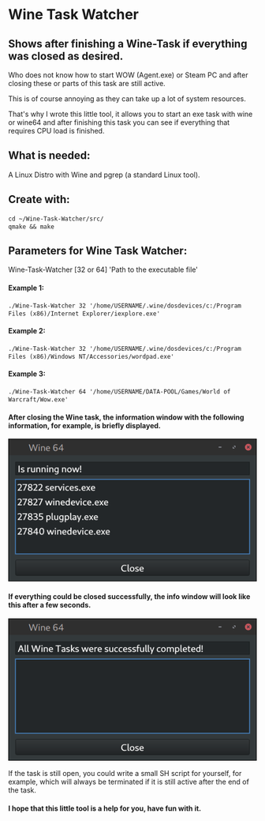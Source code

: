 # Wine Task Watcher

## Shows after finishing a Wine-Task if everything was closed as desired.


Who does not know how to start WOW (Agent.exe) or Steam PC and after closing these or parts of this task are still active.

This is of course annoying as they can take up a lot of system resources.

That's why I wrote this little tool, it allows you to start an exe task with wine or wine64 and after finishing this task you can see if everything that requires CPU load is finished.


## What is needed:
A Linux Distro with Wine and pgrep (a standard Linux tool).

## Create with:
    cd ~/Wine-Task-Watcher/src/
    qmake && make
  
## Parameters for Wine Task Watcher:
Wine-Task-Watcher [32 or 64] 'Path to the executable file'
#### Example 1:
    ./Wine-Task-Watcher 32 '/home/USERNAME/.wine/dosdevices/c:/Program Files (x86)/Internet Explorer/iexplore.exe'
#### Example 2:
    ./Wine-Task-Watcher 32 '/home/USERNAME/.wine/dosdevices/c:/Program Files (x86)/Windows NT/Accessories/wordpad.exe'
#### Example 3:
    ./Wine-Task-Watcher 64 '/home/USERNAME/DATA-POOL/Games/World of Warcraft/Wow.exe'

#### After closing the Wine task, the information window with the following information, for example, is briefly displayed. 
![Screenshot A](https://github.com/MTrage/Wine-Task-Watcher/blob/master/screenshot/close_a.png)

#### If everything could be closed successfully, the info window will look like this after a few seconds.
![Screenshot B](https://github.com/MTrage/Wine-Task-Watcher/blob/master/screenshot/close_b.png)

If the task is still open, you could write a small SH script for yourself, for example, which will always be terminated if it is still active after the end of the task.

#### I hope that this little tool is a help for you, have fun with it.
